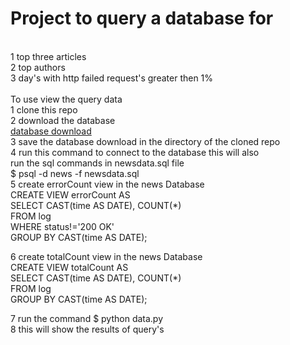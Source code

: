 <h1>Project to query a database for</h1></br>
1 top three articles</br>
2 top authors</br>
3 day's with http failed request's greater then 1%</br>
</br>
To use view the query data</br>
1 clone this repo</br>
2 download the database</br>
<a href="https://d17h27t6h515a5.cloudfront.net/topher/2016/August/57b5f748_newsdata/newsdata.zip">database download</a></br>
3 save the database download in the directory of the cloned repo</br>
4 run this command to connect to the database this will also</br>
run the sql commands in newsdata.sql file</br>
$ psql -d news -f newsdata.sql</br>
5 create errorCount view in the news Database</br>
CREATE VIEW errorCount AS</br>
SELECT CAST(time AS DATE), COUNT(*)</br>
FROM log</br>
WHERE status!='200 OK'</br>
GROUP BY CAST(time AS DATE);</br>

6 create totalCount view in the news Database</br>
CREATE VIEW totalCount AS</br>
SELECT CAST(time AS DATE), COUNT(*)</br>
FROM log</br>
GROUP BY CAST(time AS DATE);</br>

7 run the command $ python data.py</br>
8 this will show the results of query's</br>
